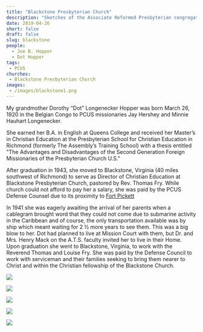 ```yaml
---
title: "Blackstone Presbyterian Church"
description: "Sketches of the Associate Reformed Presbyterian congregations of York County, SC (as of 1903)."
date: 2019-04-26
short: false
draft: false
slug: blackstone
people:
  - Joe B. Hopper
  - Dot Hopper
tags:
 - PCUS
churches:
 - Blackstone Presbyterian Church
images:
 - /images/blackstone1.png
---
```


My grandmother Dorothy “Dot” Longenecker Hopper was born March 26, 1920 in the Belgian Congo to PCUS missionaries Jay Hershey and Minnie Hauhart Longenecker.

She earned her B.A. in English at Queens College and received her Master’s in Christian Education at the Presbyterian School for Christian Education in Richmond (formerly The Assembly’s Training School) with a thesis entitled "The Advantages and Disadvantages of the Second Generation Foreign Missionaries of the Presbyterian Church U.S."

After graduation in 1943, she moved to Blackstone, Virginia (40 miles southwest of Richmond) to serve as Director of Christian Education at Blackstone Presbyterian Church, pastored by Rev. Thomas Fry. While church could not afford to pay her a salary, she was paid by the PCUS Defense Counsel due to its proximity to [Fort Pickett](https://en.wikipedia.org/wiki/Fort_Pickett)

In 1941 she was eagerly awaiting the arrival of her parents when a cablegram brought word that they could not come due to submarine activity in the Caribbean and of course, the only transportation available was by ship which meant waiting for 2 ½ more years to see them. This was a big blow to her. Dot had planned to live at Mission Court with them, but Dr. and Mrs. Henry Mack on the A.T.S. faculty invited her to live in their Home. Upon graduation she went to Blackstone, Virginia, to work with the Reverend Thomas and Louise Fry. She was paid by the Defense Council to work with serviceman and their families seeking to bring them nearer to Christ and within the Christian fellowship of the Blackstone Church.


![](/images/blackstone1.jpg)

![](/images/blackstone2.jpg)

![](/images/blackstone3.jpg)

![](/images/blackstone4.jpg)

![](/images/blackstone5.jpg)
